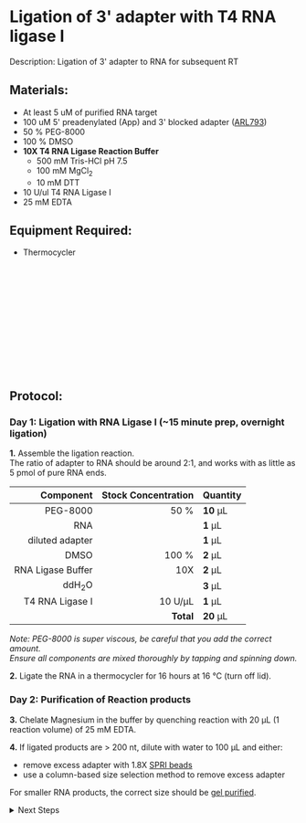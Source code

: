 Ligation of 3' adapter with T4 RNA ligase I
================================================================================
Description: Ligation of 3' adapter to RNA for subsequent RT

Materials:
--------------------------------------------------------------------------------
  * At least 5 uM of purified RNA target
  * 100 uM 5' preadenylated (App) and 3' blocked adapter ([ARL793](../ARL-primers.csv)) 
  * 50 % PEG-8000
  * 100 % DMSO
  * **10X T4 RNA Ligase Reaction Buffer**
    * 500 mM Tris-HCl pH 7.5
    * 100 mM MgCl<sub>2</sub>
    * 10 mM DTT
  * 10 U/ul T4 RNA Ligase I
  * 25 mM EDTA
  
Equipment Required:
--------------------------------------------------------------------------------
  * Thermocycler

<!-- Use <br/> to go to next page -->

<br/><br/><br/><br/><br/><br/><br/><br/><br/><br/><br/>
  
Protocol:
--------------------------------------------------------------------------------
### Day 1: Ligation with RNA Ligase I (~15 minute prep, overnight ligation)

**1.** Assemble the ligation reaction. <br/>The ratio of adapter to RNA should be around 2:1, and works with as little as 5 pmol of pure RNA ends.

  | Component | Stock Concentration | Quantity | 
  | ---------: | ---------: | :---------- |
  | PEG-8000 | 50 % | **10**  µL | 
  | RNA || **1**  µL |
  | diluted adapter || **1**  µL |
  | DMSO | 100 % | **2**  µL |
  | RNA Ligase Buffer | 10X | **2**  µL |
  | ddH<sub/>2</sub>O || **3**  µL |
  | T4 RNA Ligase I | 10 U/µL | **1**  µL |
  || **Total** | **20** µL |

  _Note: PEG-8000 is super viscous, be careful that you add the correct amount._ <br/> _Ensure all components are mixed thoroughly by tapping and spinning down._

**2.** Ligate the RNA in a thermocycler for 16 hours at 16 °C (turn off lid).

### Day 2: Purification of Reaction products

**3.** Chelate Magnesium in the buffer by quenching reaction with 20 µL (1 reaction volume) of 25 mM EDTA.

**4.** If ligated products are > 200 nt, dilute with water to 100 µL and either: <br/>
- remove excess adapter with 1.8X [SPRI beads](./SPRI-beads.md) <br/>
- use a column-based size selection method to remove excess adapter

For smaller RNA products, the correct size should be [gel purified](./PAGE-purification-of-RNA.md).

<details>
  <summary>Next Steps</summary>

</p> <a href="./PAGE-purification-of-RNA.md">
PAGE purification of small RNA products </a>

</details>
